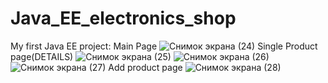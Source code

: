 # Java_EE_electronics_shop
My first Java EE project:
Main Page
![Снимок экрана (24)](https://user-images.githubusercontent.com/98753393/224492918-8e854781-cf58-489b-a99b-3df46ec84c3e.png)
Single Product page(DETAILS)
![Снимок экрана (25)](https://user-images.githubusercontent.com/98753393/224492924-ebbbc682-04d8-4c99-a68d-ba4260fd6fb1.png)
![Снимок экрана (26)](https://user-images.githubusercontent.com/98753393/224492927-dd89c3cb-020a-457f-8f8e-30e53a68bff8.png)
![Снимок экрана (27)](https://user-images.githubusercontent.com/98753393/224492929-f5c9447f-bb01-4932-b5a1-cd5d9342f861.png)
Add product page
![Снимок экрана (28)](https://user-images.githubusercontent.com/98753393/224492930-bca50bb5-d9b1-4e4a-b1fd-a747f8878804.png)
